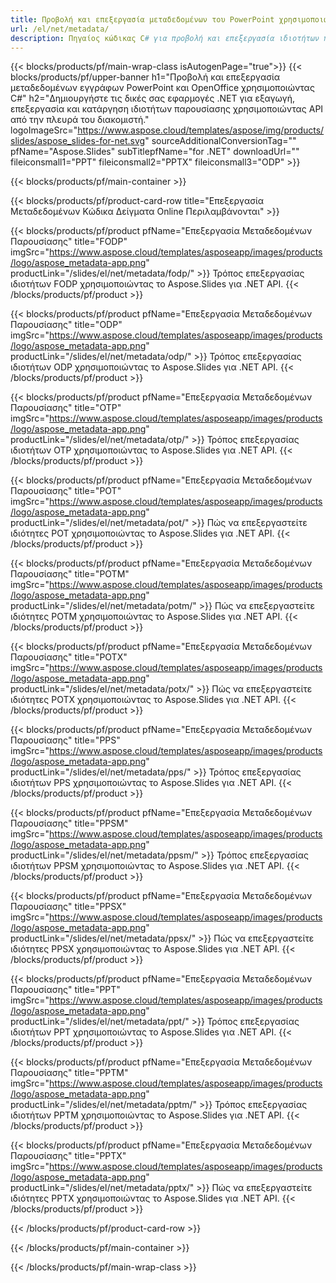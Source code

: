 ```yaml
---
title: Προβολή και επεξεργασία μεταδεδομένων του PowerPoint χρησιμοποιώντας .NET
url: /el/net/metadata/
description: Πηγαίος κώδικας C# για προβολή και επεξεργασία ιδιοτήτων παρουσίασης
---
```


{{< blocks/products/pf/main-wrap-class isAutogenPage="true">}}
{{< blocks/products/pf/upper-banner h1="Προβολή και επεξεργασία μεταδεδομένων εγγράφων PowerPoint και OpenOffice χρησιμοποιώντας C#" h2="Δημιουργήστε τις δικές σας εφαρμογές .NET για εξαγωγή, επεξεργασία και κατάργηση ιδιοτήτων παρουσίασης χρησιμοποιώντας API από την πλευρά του διακομιστή." logoImageSrc="https://www.aspose.cloud/templates/aspose/img/products/slides/aspose_slides-for-net.svg" sourceAdditionalConversionTag="" pfName="Aspose.Slides" subTitlepfName="for .NET" downloadUrl="" fileiconsmall1="PPT" fileiconsmall2="PPTX" fileiconsmall3="ODP" >}}

{{< blocks/products/pf/main-container >}}

{{< blocks/products/pf/product-card-row title="Επεξεργασία Μεταδεδομένων Κώδικα Δείγματα Online Περιλαμβάνονται" >}}

{{< blocks/products/pf/product pfName="Επεξεργασία Μεταδεδομένων Παρουσίασης" title="FODP" imgSrc="https://www.aspose.cloud/templates/asposeapp/images/products/logo/aspose_metadata-app.png" productLink="/slides/el/net/metadata/fodp/" >}}
Τρόπος επεξεργασίας ιδιοτήτων FODP χρησιμοποιώντας το Aspose.Slides για .NET API.
{{< /blocks/products/pf/product >}}

{{< blocks/products/pf/product pfName="Επεξεργασία Μεταδεδομένων Παρουσίασης" title="ODP" imgSrc="https://www.aspose.cloud/templates/asposeapp/images/products/logo/aspose_metadata-app.png" productLink="/slides/el/net/metadata/odp/" >}}
Τρόπος επεξεργασίας ιδιοτήτων ODP χρησιμοποιώντας το Aspose.Slides για .NET API.
{{< /blocks/products/pf/product >}}

{{< blocks/products/pf/product pfName="Επεξεργασία Μεταδεδομένων Παρουσίασης" title="OTP" imgSrc="https://www.aspose.cloud/templates/asposeapp/images/products/logo/aspose_metadata-app.png" productLink="/slides/el/net/metadata/otp/" >}}
Τρόπος επεξεργασίας ιδιοτήτων OTP χρησιμοποιώντας το Aspose.Slides για .NET API.
{{< /blocks/products/pf/product >}}

{{< blocks/products/pf/product pfName="Επεξεργασία Μεταδεδομένων Παρουσίασης" title="POT" imgSrc="https://www.aspose.cloud/templates/asposeapp/images/products/logo/aspose_metadata-app.png" productLink="/slides/el/net/metadata/pot/" >}}
Πώς να επεξεργαστείτε ιδιότητες POT χρησιμοποιώντας το Aspose.Slides για .NET API.
{{< /blocks/products/pf/product >}}

{{< blocks/products/pf/product pfName="Επεξεργασία Μεταδεδομένων Παρουσίασης" title="POTM" imgSrc="https://www.aspose.cloud/templates/asposeapp/images/products/logo/aspose_metadata-app.png" productLink="/slides/el/net/metadata/potm/" >}}
Πώς να επεξεργαστείτε ιδιότητες POTM χρησιμοποιώντας το Aspose.Slides για .NET API.
{{< /blocks/products/pf/product >}}

{{< blocks/products/pf/product pfName="Επεξεργασία Μεταδεδομένων Παρουσίασης" title="POTX" imgSrc="https://www.aspose.cloud/templates/asposeapp/images/products/logo/aspose_metadata-app.png" productLink="/slides/el/net/metadata/potx/" >}}
Πώς να επεξεργαστείτε ιδιότητες POTX χρησιμοποιώντας το Aspose.Slides για .NET API.
{{< /blocks/products/pf/product >}}

{{< blocks/products/pf/product pfName="Επεξεργασία Μεταδεδομένων Παρουσίασης" title="PPS" imgSrc="https://www.aspose.cloud/templates/asposeapp/images/products/logo/aspose_metadata-app.png" productLink="/slides/el/net/metadata/pps/" >}}
Τρόπος επεξεργασίας ιδιοτήτων PPS χρησιμοποιώντας το Aspose.Slides για .NET API.
{{< /blocks/products/pf/product >}}

{{< blocks/products/pf/product pfName="Επεξεργασία Μεταδεδομένων Παρουσίασης" title="PPSM" imgSrc="https://www.aspose.cloud/templates/asposeapp/images/products/logo/aspose_metadata-app.png" productLink="/slides/el/net/metadata/ppsm/" >}}
Τρόπος επεξεργασίας ιδιοτήτων PPSM χρησιμοποιώντας το Aspose.Slides για .NET API.
{{< /blocks/products/pf/product >}}

{{< blocks/products/pf/product pfName="Επεξεργασία Μεταδεδομένων Παρουσίασης" title="PPSX" imgSrc="https://www.aspose.cloud/templates/asposeapp/images/products/logo/aspose_metadata-app.png" productLink="/slides/el/net/metadata/ppsx/" >}}
Πώς να επεξεργαστείτε ιδιότητες PPSX χρησιμοποιώντας το Aspose.Slides για .NET API.
{{< /blocks/products/pf/product >}}

{{< blocks/products/pf/product pfName="Επεξεργασία Μεταδεδομένων Παρουσίασης" title="PPT" imgSrc="https://www.aspose.cloud/templates/asposeapp/images/products/logo/aspose_metadata-app.png" productLink="/slides/el/net/metadata/ppt/" >}}
Τρόπος επεξεργασίας ιδιοτήτων PPT χρησιμοποιώντας το Aspose.Slides για .NET API.
{{< /blocks/products/pf/product >}}

{{< blocks/products/pf/product pfName="Επεξεργασία Μεταδεδομένων Παρουσίασης" title="PPTM" imgSrc="https://www.aspose.cloud/templates/asposeapp/images/products/logo/aspose_metadata-app.png" productLink="/slides/el/net/metadata/pptm/" >}}
Τρόπος επεξεργασίας ιδιοτήτων PPTM χρησιμοποιώντας το Aspose.Slides για .NET API.
{{< /blocks/products/pf/product >}}

{{< blocks/products/pf/product pfName="Επεξεργασία Μεταδεδομένων Παρουσίασης" title="PPTX" imgSrc="https://www.aspose.cloud/templates/asposeapp/images/products/logo/aspose_metadata-app.png" productLink="/slides/el/net/metadata/pptx/" >}}
Πώς να επεξεργαστείτε ιδιότητες PPTX χρησιμοποιώντας το Aspose.Slides για .NET API.
{{< /blocks/products/pf/product >}}



{{< /blocks/products/pf/product-card-row >}}

{{< /blocks/products/pf/main-container >}}
    
{{< /blocks/products/pf/main-wrap-class >}}